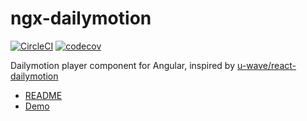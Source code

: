 ngx-dailymotion
===

[![CircleCI](https://circleci.com/gh/is2ei/ngx-dailymotion.svg?style=svg)](https://circleci.com/gh/is2ei/ngx-dailymotion)
[![codecov](https://codecov.io/gh/is2ei/ngx-dailymotion/branch/master/graph/badge.svg)](https://codecov.io/gh/is2ei/ngx-dailymotion)


Dailymotion player component for Angular, inspired by [u-wave/react-dailymotion](https://github.com/u-wave/react-dailymotion)

- [README](./projects/ngx-dailymotion/README.md)
- [Demo](https://is2ei.github.io/ngx-dailymotion/)
